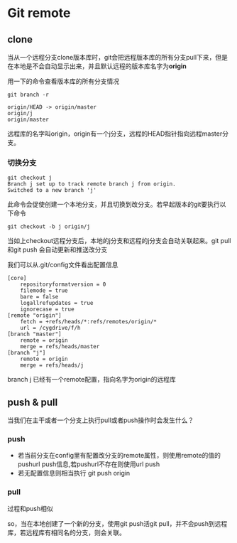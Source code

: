# Git remote

## clone

当从一个远程分支clone版本库时，git会把远程版本库的所有分支pull下来，但是在本地是不会自动显示出来，并且默认远程的版本库名字为**origin**

用一下的命令查看版本库的所有分支情况

	git branch -r

	origin/HEAD -> origin/master
	origin/j
	origin/master

远程库的名字叫origin，origin有一个j分支，远程的HEAD指针指向远程master分支。

### 切换分支

	git checkout j
	Branch j set up to track remote branch j from origin.
	Switched to a new branch 'j'

此命令会促使创建一个本地分支，并且切换到改分支。若早起版本的git要执行以下命令

	git checkout -b j origin/j

当如上checkout远程分支后，本地的j分支和远程的j分支会自动关联起来。git pull 和git push 会自动更新和推送改分支

我们可以从.git/config文件看出配置信息

	[core]
        repositoryformatversion = 0
        filemode = true
        bare = false
        logallrefupdates = true
        ignorecase = true
	[remote "origin"]
		fetch = +refs/heads/*:refs/remotes/origin/*
        url = /cygdrive/f/h
	[branch "master"]
        remote = origin
        merge = refs/heads/master
	[branch "j"]
        remote = origin
        merge = refs/heads/j

branch j 已经有一个remote配置，指向名字为origin的远程库

## push & pull

当我们在主干或者一个分支上执行pull或者push操作时会发生什么？

### push

* 若当前分支在config里有配置改分支的remote属性，则使用remote的值的pushurl push信息,若pushurl不存在则使用url push
* 若无配置信息则相当执行 git push origin

### pull

过程和push相似

so，当在本地创建了一个新的分支，使用git push活git pull，并不会push到远程库，若远程库有相同名的分支，则会关联。